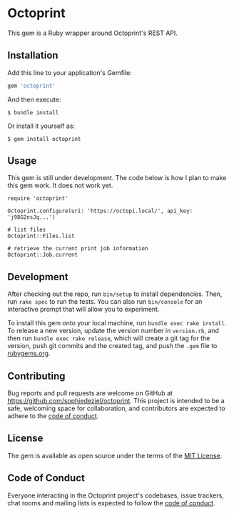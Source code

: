 # Octoprint

This gem is a Ruby wrapper around Octoprint's REST API.

## Installation

Add this line to your application's Gemfile:

```ruby
gem 'octoprint'
```

And then execute:

    $ bundle install

Or install it yourself as:

    $ gem install octoprint

## Usage

This gem is still under development. The code below is how I plan to make this gem work. It does not work yet.

```
require 'octoprint'

Octoprint.configure(uri: 'https://octopi.local/', api_key: 'j98G2nsJq...')

# list files
Octoprint::Files.list

# retrieve the current print job information
Octoprint::Job.current
```

## Development

After checking out the repo, run `bin/setup` to install dependencies. Then, run `rake spec` to run the tests. You can also run `bin/console` for an interactive prompt that will allow you to experiment.

To install this gem onto your local machine, run `bundle exec rake install`. To release a new version, update the version number in `version.rb`, and then run `bundle exec rake release`, which will create a git tag for the version, push git commits and the created tag, and push the `.gem` file to [rubygems.org](https://rubygems.org).

## Contributing

Bug reports and pull requests are welcome on GitHub at https://github.com/sophiedeziel/octoprint. This project is intended to be a safe, welcoming space for collaboration, and contributors are expected to adhere to the [code of conduct](https://github.com/sophiedeziel/octoprint/blob/main/CODE_OF_CONDUCT.md).

## License

The gem is available as open source under the terms of the [MIT License](https://opensource.org/licenses/MIT).

## Code of Conduct

Everyone interacting in the Octoprint project's codebases, issue trackers, chat rooms and mailing lists is expected to follow the [code of conduct](https://github.com/sophiedeziel/octoprint/blob/main/CODE_OF_CONDUCT.md).
